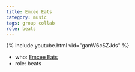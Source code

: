 ```yaml
---
title: Emcee Eats
category: music
tags: group collab
role: beats
---
```

{% include youtube.html vid="ganW6cSZJds" %}
* who: [Emcee Eats](https://www.facebook.com/EmceeEats/)
* role: beats

